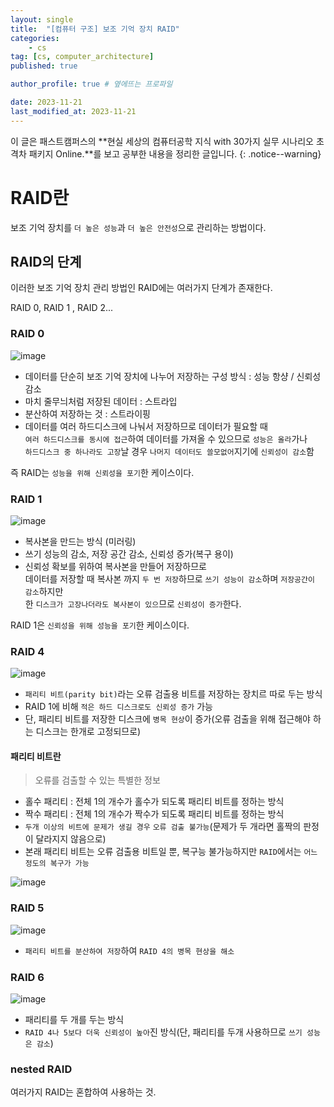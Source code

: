 ```yaml
---
layout: single
title:  "[컴퓨터 구조] 보조 기억 장치 RAID"
categories: 
    - cs
tag: [cs, computer_architecture]
published: true

author_profile: true # 옆에뜨는 프로파일

date: 2023-11-21
last_modified_at: 2023-11-21
---
```


이 글은 패스트캠퍼스의 **현실 세상의 컴퓨터공학 지식 with 30가지 실무 시나리오 초격차 패키지 Online.**를 보고 공부한 내용을 정리한 글입니다.
{: .notice--warning}

# RAID란
보조 기억 장치를 `더 높은 성능`과 `더 높은 안전성`으로 관리하는 방법이다.

## RAID의 단계
이러한 보조 기억 장치 관리 방법인 RAID에는 여러가지 단계가 존재한다.

RAID 0, RAID 1 , RAID 2...

### RAID 0

![image](https://github.com/novicehog/comments/assets/131991619/e37c1037-f8db-4f50-b463-787dd18ab514)

- 데이터를 단순히 보조 기억 장치에 나누어 저장하는 구성 방식 : 성능 항샹 / 신뢰성 감소
- 마치 줄무늬처럼 저장된 데이터 : 스트라입
- 분산하여 저장하는 것 : 스트라이핑
- 데이터를 여러 하드디스크에 나눠서 저장하므로 데이터가 필요할 때 <br>
    `여러 하드디스크를 동시에 접근`하여 데이터를 가져올 수 있으므로 `성능은 올라`가나<br>
    `하드디스크 중 하나라도 고장`날 경우 `나머지 데이터도 쓸모없어`지기에 `신뢰성이 감소`함


즉 RAID는 `성능을 위해 신뢰성을 포기`한 케이스이다.


### RAID 1

![image](https://github.com/novicehog/comments/assets/131991619/e47bd340-f6f4-4a04-966d-5345c717a03c)

- 복사본을 만드는 방식 (미러링)
- 쓰기 성능의 감소, 저장 공간 감소, 신뢰성 증가(복구 용이)
- 신뢰성 확보를 위하여 복사본을 만들어 저장하므로 <br>
    데이터를 저장할 때 복사본 까지 `두 번 저장`하므로 `쓰기 성능이 감소`하며 `저장공간이 감소`하지만<br>
    한 `디스크가 고장나더라도 복사본이 있으`므로 `신뢰성이 증가`한다.
    

RAID 1은 `신뢰성을 위해 성능을 포기`한 케이스이다.


### RAID 4

![image](https://github.com/novicehog/comments/assets/131991619/a81e5e26-67a5-482a-bcd6-0ccae1dcaf1d)

- `패리티 비트(parity bit)`라는 오류 검출용 비트를 저장하는 장치르 따로 두는 방식
- RAID 1에 비해 `적은 하드 디스크로도 신뢰성 증가` 가능
- 단, 패리티 비트를 저장한 디스크에 `병목 현상`이 증가(오류 검출을 위해 접근해야 하는 디스크는 한개로 고정되므로)


#### 패리티 비트란
> 오류를 검출할 수 있는 특별한 정보
 
- 홀수 패리티 : 전체 1의 개수가 홀수가 되도록 패리티 비트를 정하는 방식
- 짝수 패리티 : 전체 1의 개수가 짝수가 되도록 패리티 비트를 정하는 방식
- `두개 이상의 비트에 문제가 생길 경우` `오류 검출 불가능`(문제가 두 개라면 홀짝의 판정이 달라지지 않음으로)
- 본래 패리티 비트는 오류 검출용 비트일 뿐, 복구능 불가능하지만 `RAID`에서는 `어느 정도의 복구가 가능`

![image](https://github.com/novicehog/comments/assets/131991619/da0ab6d2-0797-4f45-a42d-851404c8bf93)

### RAID 5

![image](https://github.com/novicehog/comments/assets/131991619/6538d456-1a37-4ba4-88fa-539e025ba980)

- `패리티 비트를 분산하여 저장`하여 `RAID 4의 병목 현상을 해소`

### RAID 6

![image](https://github.com/novicehog/comments/assets/131991619/c70f6cf8-f773-44c5-aa17-ff584657a0f4)

- 패리티를 두 개를 두는 방식
- `RAID 4나 5보다 더욱 신뢰성이 높아`진 방식(단, 패리티를 두개 사용하므로 `쓰기 성능은 감소`)

### nested RAID
여러가지 RAID는 혼합하여 사용하는 것.
